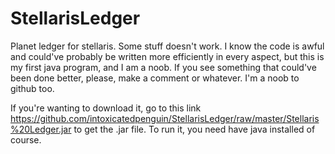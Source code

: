 # StellarisLedger
Planet ledger for stellaris. Some stuff doesn't work.
I know the code is awful and could've probably be written more efficiently in every aspect, but this is my first java program, and I am a noob. 
If you see something that could've been done better, please, make a comment or whatever. I'm a noob to github too.

If you're wanting to download it, go to this link https://github.com/intoxicatedpenguin/StellarisLedger/raw/master/Stellaris%20Ledger.jar to get the .jar file. To run it, you need have java installed of course.
